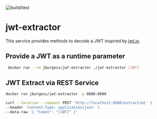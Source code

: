 ![build/test](https://github.com/jburgess/jwt-extractor/workflows/BUILD/badge.svg)
# jwt-extractor
This service provides methods to decode a JWT inspired by [jwt.io](https://jwt.io).

## Provide a JWT as a runtime parameter
```bash
 docker run --rm jburgess/jwt-extractor ./jwt-extractor [JWT]
```

## JWT Extract via REST Service
```bash
docker run jburgess/jwt-extractor -p 8080:8080
```
```bash
curl --location --request POST 'http://localhost:8080/extractJwt' \
--header 'Content-Type: application/json' \
--data-raw '{ "token": "[JWT]" }'
```